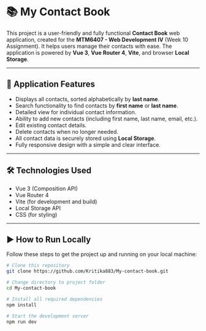 # 📚 My Contact Book

This project is a user-friendly and fully functional **Contact Book** web application, created for the **MTM6407 - Web Development IV** (Week 10 Assignment). It helps users manage their contacts with ease. The application is powered by **Vue 3**, **Vue Router 4**, **Vite**, and browser **Local Storage**.

---

## 🌟 Application Features

- Displays all contacts, sorted alphabetically by **last name**.
- Search functionality to find contacts by **first name** or **last name**.
- Detailed view for individual contact information.
- Ability to add new contacts (including first name, last name, email, etc.).
- Edit existing contact details.
- Delete contacts when no longer needed.
- All contact data is securely stored using **Local Storage**.
- Fully responsive design with a simple and clear interface.

---

## 🛠️ Technologies Used

- Vue 3 (Composition API)
- Vue Router 4
- Vite (for development and build)
- Local Storage API
- CSS (for styling)

---

## ▶️ How to Run Locally

Follow these steps to get the project up and running on your local machine:

```bash
# Clone this repository
git clone https://github.com/Kritika883/My-contact-book.git

# Change directory to project folder
cd My-contact-book

# Install all required dependencies
npm install

# Start the development server
npm run dev
